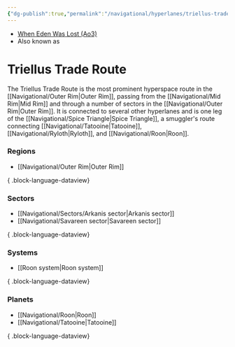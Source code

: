 ```yaml
---
{"dg-publish":true,"permalink":"/navigational/hyperlanes/triellus-trade-route/","tags":["map","outerrim","hyperlane","unfinished"]}
---
```


- [When Eden Was Lost (Ao3)](https://archiveofourown.org/works/19334440/chapters/45992584)
- Also known as 
# Triellus Trade Route
The Triellus Trade Route is the most prominent hyperspace route in the [[Navigational/Outer Rim\|Outer Rim]], passing from the [[Navigational/Mid Rim\|Mid Rim]] and through a number of sectors in the [[Navigational/Outer Rim\|Outer Rim]]. It is connected to several other hyperlanes and is one leg of the [[Navigational/Spice Triangle\|Spice Triangle]], a smuggler's route connecting [[Navigational/Tatooine\|Tatooine]], [[Navigational/Ryloth\|Ryloth]], and [[Navigational/Roon\|Roon]].

### Regions
- [[Navigational/Outer Rim\|Outer Rim]]

{ .block-language-dataview}
### Sectors
- [[Navigational/Sectors/Arkanis sector\|Arkanis sector]]
- [[Navigational/Savareen sector\|Savareen sector]]

{ .block-language-dataview}
### Systems
- [[Roon system\|Roon system]]

{ .block-language-dataview}
### Planets
- [[Navigational/Roon\|Roon]]
- [[Navigational/Tatooine\|Tatooine]]

{ .block-language-dataview}